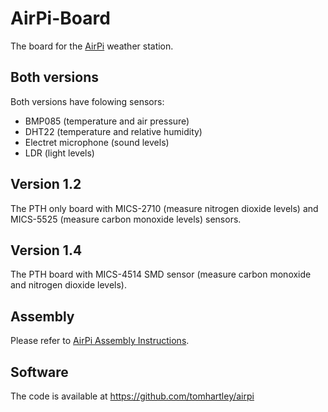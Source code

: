 AirPi-Board
===========

The board for the [AirPi](http://airpi.es/) weather station.

Both versions
-------------

Both versions have folowing sensors:
* BMP085 (temperature and air pressure)
* DHT22 (temperature and relative humidity)
* Electret microphone (sound levels)
* LDR (light levels)

Version 1.2
-----------

The PTH only board with MICS-2710 (measure nitrogen dioxide levels) and
MICS-5525 (measure carbon monoxide levels) sensors.

Version 1.4
-----------

The PTH board with MICS-4514 SMD sensor (measure carbon monoxide and nitrogen
dioxide levels).

Assembly
--------

Please refer to [AirPi Assembly Instructions](http://airpi.es/files/instructions/assembly.pdf).

Software
--------

The code is available at https://github.com/tomhartley/airpi
